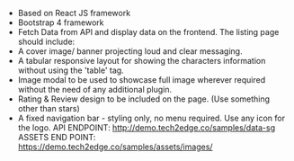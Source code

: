* Based on React JS framework
* Bootstrap 4 framework
* Fetch Data from API and display data on the frontend.
The listing page should include:
* A cover image/ banner  projecting loud and clear messaging.
* A tabular responsive layout for showing the characters information without using the 'table' tag.
* Image modal to be used to showcase full image wherever required without the need of any additional plugin.
* Rating & Review design to be included on the page. (Use something other than stars)
* A fixed navigation bar - styling only, no menu required. Use any icon for the logo.
API ENDPOINT:
http://demo.tech2edge.co/samples/data-sg
ASSETS END POINT:
https://demo.tech2edge.co/samples/assets/images/
